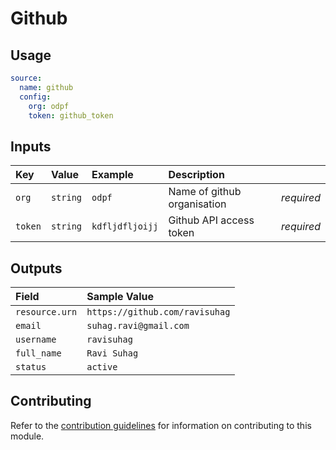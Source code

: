 # Github

## Usage

```yaml
source:
  name: github
  config:
    org: odpf
    token: github_token
```

## Inputs

| Key | Value | Example | Description |    |
| :-- | :---- | :------ | :---------- | :- |
| `org` | `string` | `odpf` | Name of github organisation | *required* |
| `token` | `string` | `kdfljdfljoijj` | Github API access token | *required* |

## Outputs

| Field | Sample Value |
| :---- | :---- |
| `resource.urn` | `https://github.com/ravisuhag` |
| `email` | `suhag.ravi@gmail.com` |
| `username` | `ravisuhag` |
| `full_name` | `Ravi Suhag` |
| `status` | `active` |

## Contributing

Refer to the [contribution guidelines](../../../docs/contribute/guide.md#adding-a-new-extractor) for information on contributing to this module.
